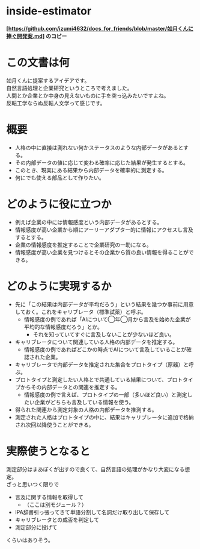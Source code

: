 # inside-estimator  

**[https://github.com/izumi4632/docs_for_friends/blob/master/如月くんに捧ぐ開発案.md] のコピー**

# この文書は何

如月くんに提案するアイデアです。  
自然言語処理と企業研究というところで考えました。  
人間とか企業とか中身の見えないものに手を突っ込みたいですよね。  
反転工学ならぬ反転人文学って感じです。

# 概要

- 人格の中に直接は測れない何かステータスのような内部データがあるとする。
- その内部データの値に応じて変わる確率に応じた結果が発生するとする。
- このとき、現実にある結果から内部データを確率的に測定する。
- 何にでも使える部品として作りたい。

# どのように役に立つか

- 例えば企業の中には情報感度という内部データがあるとする。
- 情報感度が高い企業から順にアーリーアダプター的に情報にアクセスし言及するとする。
- 企業の情報感度を推定することで企業研究の一助になる。
- 情報感度が高い企業を見つけるとその企業から質の良い情報を得ることができる。

# どのように実現するか

- 先に「この結果は内部データが平均だろう」という結果を幾つか事前に用意しておく。これをキャリブレータ（標準試薬）と呼ぶ。
  - 情報感度の例であれば「AIについて◯年◯月から言及を始めた企業が平均的な情報感度だろう」とか。
    - それを知っていてすぐに言及しないことが少ないほど良い。
- キャリブレータについて関連している人格の内部データを推定する。
  - 情報感度の例であればどこかの時点でAIについて言及していることが確認された企業。
- キャリブレータで内部データを推定された集合をプロトタイプ（原器）と呼ぶ。
- プロトタイプと測定したい人格とで共通している結果について、プロトタイプからその内部データとの関連を推定する。
  - 情報感度の例で言えば、プロトタイプの一部（多いほど良い）と測定したい企業がどちらも言及している情報を使う。
- 得られた関連から測定対象の人格の内部データを推測する。
- 測定された人格はプロトタイプの中に、結果はキャリブレータに追加で格納され次回以降使うことができる。

# 実際使うとなると

測定部分はまあぼくが出すので良くて、自然言語の処理がかなり大変になる想定。  
ざっと思いつく限りで

- 言及に関する情報を取得して
  - （ここは別モジュール？）
- IPA辞書引っ張ってきて単語分割して名詞だけ取り出して保存して
- キャリブレータとの成否を判定して
- 測定部分に投げて

くらいはありそう。
